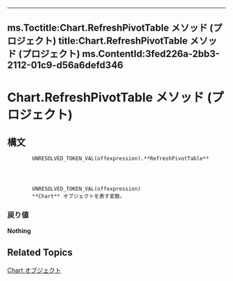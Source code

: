 
---
ms.Toctitle:Chart.RefreshPivotTable メソッド (プロジェクト)
title:Chart.RefreshPivotTable メソッド (プロジェクト)
ms.ContentId:3fed226a-2bb3-2112-01c9-d56a6defd346
---
# Chart.RefreshPivotTable メソッド (プロジェクト)





## 構文

            UNRESOLVED_TOKEN_VAL(offexpression).**RefreshPivotTable**




            UNRESOLVED_TOKEN_VAL(offexpression)
            **Chart** オブジェクトを表す変数。

### 戻り値
**Nothing**





## Related Topics

[Chart オブジェクト](810d4ec1-69d2-c432-b9da-57042b783b85.md)





